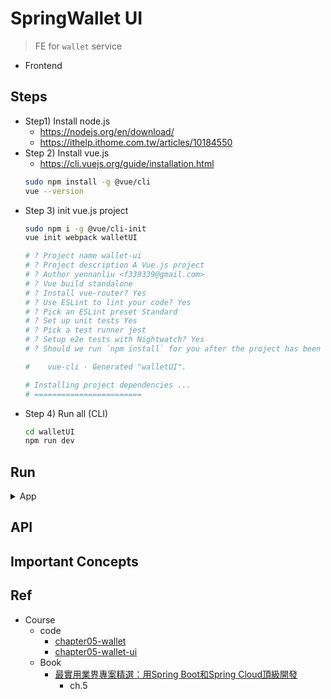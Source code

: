 # SpringWallet UI

> FE for `wallet` service

- Frontend

## Steps

- Step1) Install node.js
    - https://nodejs.org/en/download/
    - https://ithelp.ithome.com.tw/articles/10184550
- Step 2) Install vue.js
    - https://cli.vuejs.org/guide/installation.html
    ```bash
    sudo npm install -g @vue/cli
    vue --version
    ```
- Step 3) init vue.js project
    ```bash
    sudo npm i -g @vue/cli-init
    vue init webpack walletUI

    # ? Project name wallet-ui
    # ? Project description A Vue.js project
    # ? Author yennanliu <f339339@gmail.com>
    # ? Vue build standalone
    # ? Install vue-router? Yes
    # ? Use ESLint to lint your code? Yes
    # ? Pick an ESLint preset Standard
    # ? Set up unit tests Yes
    # ? Pick a test runner jest
    # ? Setup e2e tests with Nightwatch? Yes
    # ? Should we run `npm install` for you after the project has been created? (recommended) npm

    #    vue-cli · Generated "walletUI".

    # Installing project dependencies ...
    # ========================
    ```
- Step 4) Run all (CLI)
    ```bash
    cd walletUI
    npm run dev
    ```

## Run

<details>
<summary>App</summary>

```bash
```

</details>

## API


## Important Concepts

## Ref

- Course
    - code
        - [chapter05-wallet](https://github.com/yennanliu/SpringPlayground/tree/main/courses/springBoot_springCloud_%E9%A0%82%E7%B4%9A%E9%96%8B%E7%99%BC_src_code/chapter05-wallet)
        - [chapter05-wallet-ui](https://github.com/yennanliu/SpringPlayground/tree/main/courses/springBoot_springCloud_%E9%A0%82%E7%B4%9A%E9%96%8B%E7%99%BC_src_code/chapter05-wallet-ui)
    - Book
        - [最實用業界專案精選：用Spring Boot和Spring Cloud頂級開發](https://www.books.com.tw/products/0010923547)
            - ch.5
